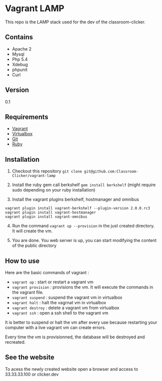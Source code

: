 Vagrant LAMP
============

This repo is the LAMP stack used for the dev of the classroom-clicker.

Contains
--------
- Apache 2
- Mysql
- Php 5.4
- Xdebug
- phpunit
- Curl

Version
-------
0.1

Requirements
------------
- [Vagrant](http://www.vagrantup.com/downloads.html)
- [Virtualbox](https://www.virtualbox.org/wiki/Downloads)
- [Git](http://git-scm.com/downloads)
- [Ruby](https://www.ruby-lang.org/fr/)

Installation
------------
1) Checkout this repository ```git clone git@github.com:Classroom-Clicker/vagrant-lamp```

2) Install the ruby gem call berkshelf ``` gem install berkshelf ``` (might require sudo depending on your ruby installation)

3) Install the vagrant plugins berkshelf, hostmanager and omnibus
```
vagrant plugin install vagrant-berkshelf --plugin-version 2.0.0.rc3
vagrant plugin install vagrant-hostmanager
vagrant plugin install vagrant-omnibus
```

4) Run the command ```vagrant up --provision``` in the just created directory. It will create the vm.

5) You are done. You web server is up, you can start modifying the content of the public directory

How to use
----------
Here are the basic commands of vagrant :

- ```vagrant up``` : start or restart a vagrant vm
- ```vagrant provision``` : provisions the vm. It will execute the commands in the vagrant file.
- ```vagrant suspend``` : suspend the vagrant vm in virtualbox
- ```vagrant halt``` : halt the vagrnat vm in virtualbox
- ```vagrant destroy``` : delete a vagrant vm from virtualbox
- ```vagrant ssh``` : open a ssh shell to the vagrant vm

It is better to suspend or halt the vm after every use because restarting your computer with a live vagrant vm can create errors.

Every time the vm is provisionned, the database will be destroyed and recreated.

See the website
-------------
To acess the newly created website open a browser and access to 33.33.33.100 or clicker.dev
